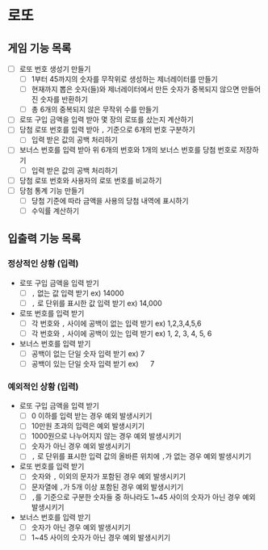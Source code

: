 # 로또
## 게임 기능 목록
- [ ] 로또 번호 생성기 만들기
  - [ ] 1부터 45까지의 숫자를 무작위로 생성하는 제너레이터를 만들기
  - [ ] 현재까지 뽑은 숫자(들)와 제너레이터에서 만든 숫자가 중복되지 않으면 만들어진 숫자를 반환하기
  - [ ] 총 6개의 중복되지 않은 무작위 수를 만들기
- [ ] 로또 구입 금액을 입력 받아 몇 장의 로또를 샀는지 계산하기 
- [ ] 당첨 로또 번호를 입력 받아 `,` 기준으로 6개의 번호 구분하기
  - [ ] 입력 받은 값의 공백 처리하기 
- [ ] 보너스 번호를 입력 받아 위 6개의 번호와 1개의 보너스 번호를 당첨 번호로 저장하기
  - [ ] 입력 받은 값의 공백 처리하기
- [ ] 당첨 로또 번호와 사용자의 로또 번호를 비교하기
- [ ] 당첨 통계 기능 만들기
  - [ ] 당첨 기준에 따라 금액을 사용의 당첨 내역에 표시하기
  - [ ] 수익률 계산하기

## 입출력 기능 목록
### 정상적인 상황 (입력)
- 로또 구입 금액을 입력 받기
  - [ ] `,` 없는 값 입력 받기 ex) 14000
  - [ ] `,` 로 단위를 표시한 값 입력 받기 ex) 14,000
- 로또 번호를 입력 받기
  - [ ] 각 번호와 `,` 사이에 공백이 없는 입력 받기 ex) 1,2,3,4,5,6
  - [ ] 각 번호와 `,` 사이에 공백이 있는 입력 받기 ex) 1, 2, 3, 4, 5, 6
- 보너스 번호를 입력 받기
  - [ ] 공백이 없는 단일 숫자 입력 받기 ex) 7
  - [ ] 공백이 있는 단일 숫자 입력 받기 ex)&nbsp;&nbsp;&nbsp;&nbsp;&nbsp;&nbsp;7   

### 예외적인 상황 (입력)
- 로또 구입 금액을 입력 받기
  - [ ] 0 이하를 입력 받는 경우 예외 발생시키기
  - [ ] 10만원 초과의 입력은 예외 발생시키기
  - [ ] 1000원으로 나누어지지 않는 경우 예외 발생시키기
  - [ ] 숫자가 아닌 경우 예외 발생시키기
  - [ ] `,` 로 단위를 표시한 입력 값의 올바른 위치에 `,`가 없는 경우 예외 발생시키기 
- 로또 번호를 입력 받기
  - [ ] 숫자와 `,` 이외의 문자가 포함된 경우 예외 발생시키기
  - [ ] 문자열에 `,`가 5개 이상 포함된 경우 예외 발생시키기
  - [ ] `,`를 기준으로 구분한 숫자들 중 하나라도 1~45 사이의 숫자가 아닌 경우 예외 발생시키기
- 보너스 번호를 입력 받기
  - [ ] 숫자가 아닌 경우 예외 발생시키기
  - [ ] 1~45 사이의 숫자가 아닌 경우 예외 발생시키기
